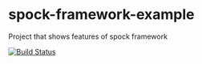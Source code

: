 # spock-framework-example
Project that shows features of spock framework

[![Build Status](https://travis-ci.org/lukasz-szewc/spock-framework-example.svg?branch=master)](https://travis-ci.org/lukasz-szewc/spock-framework-example)